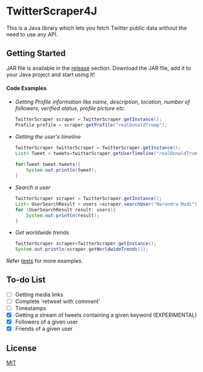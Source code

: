 # TwitterScraper4J

This is a Java library which lets you fetch Twitter public data without the need to use any API.
## Getting Started
JAR file is available in the [release](https://github.com/NandanDesai/TwitterScraper4J/releases) section. Download the JAR file, add it to your Java project and start using it!

#### Code Examples

 - *Getting Profile information like name, description, location, number of followers, verified status, profile picture etc.*

    ```java
    TwitterScraper scraper = TwitterScraper.getInstance();  
    Profile profile = scraper.getProfile("realDonaldTrump");
   ```

 - *Getting the user's timeline*

    ```java
    TwitterScraper twitterScraper = TwitterScraper.getInstance();  
    List< Tweet > tweets=twitterScraper.getUserTimeline("realDonaldTrump");  
      
    for(Tweet tweet:tweets){  
        System.out.println(tweet);  
    }
    ```
    

 - *Search a user*

    ```java
    TwitterScraper scraper = TwitterScraper.getInstance();  
    List< UserSearchResult > users =scraper.searchUser("Narendra Modi");  
    for (UserSearchResult result: users){  
        System.out.println(result);  
    }
   ```

 - *Get worldwide trends*

    ```java
    TwitterScraper scraper=TwitterScraper.getInstance();  
    System.out.println(scraper.getWorldwideTrends());
    ```
    
Refer [tests](https://github.com/NandanDesai/TwitterScraper4J/tree/master/src/test/java/io/github/nandandesai/tests) for more examples.
## To-do List
 - [ ] Getting media links
 - [ ] Complete 'retweet with comment'
 - [ ] Timestamps
 - [x] Getting a stream of tweets containing a given keyword (EXPERIMENTAL)
 - [x] Followers of a given user
 - [x] Friends of a given user
 
## License
[MIT](https://github.com/NandanDesai/TwitterScraper4J/blob/master/LICENSE)
